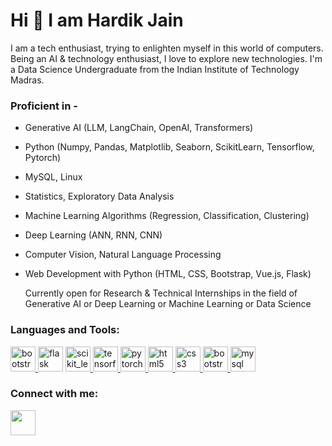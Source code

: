 #                                                         Hi 👋 I am Hardik Jain

I am a tech enthusiast, trying to enlighten myself in this world of computers. Being an AI & technology enthusiast, I love to explore new technologies. I'm a Data Science Undergraduate from the Indian Institute of Technology Madras.


### Proficient in -
* Generative AI (LLM, LangChain, OpenAI, Transformers)
* Python (Numpy, Pandas, Matplotlib, Seaborn, ScikitLearn, Tensorflow, Pytorch)
* MySQL, Linux
* Statistics, Exploratory Data Analysis
* Machine Learning Algorithms (Regression, Classification, Clustering)
* Deep Learning (ANN, RNN, CNN)
* Computer Vision, Natural Language Processing

* Web Development with Python (HTML, CSS, Bootstrap, Vue.js, Flask)
  
  Currently open for Research & Technical Internships in the field of Generative AI or Deep Learning or Machine Learning or Data Science

<h3 align="left">Languages and Tools:</h3>
<p align="left">
          <a href="https://www.python.org" target="_blank"> <img src="https://www.svgrepo.com/show/452091/python.svg"
                alt="bootstrap" width="40" height="40" /> </a> 
           <a href="https://flask.palletsprojects.com/" target="_blank">
            <img src="https://www.vectorlogo.zone/logos/pocoo_flask/pocoo_flask-icon.svg" alt="flask" width="40" height="40" /></a>
        <a href="https://scikit-learn.org/" target="_blank"> <img
            src="https://upload.wikimedia.org/wikipedia/commons/0/05/Scikit_learn_logo_small.svg" alt="scikit_learn"
            width="40" height="40" /> </a>
        <a href="https://www.tensorflow.org" target="_blank"> <img
            src="https://www.vectorlogo.zone/logos/tensorflow/tensorflow-icon.svg" alt="tensorflow" width="40"
            height="40" /> </a>
        <a href="https://pytorch.org/" target="_blank"> <img
            src="https://www.vectorlogo.zone/logos/pytorch/pytorch-icon.svg" alt="pytorch" width="40" height="40" />
        </a>
        <a href="https://www.w3.org/html/" target="_blank"> <img
            src="https://www.svgrepo.com/show/452228/html-5.svg"
            alt="html5" width="40" height="40" /> </a>
        <a href="https://www.w3schools.com/css/" target="_blank">
            <img src="https://www.svgrepo.com/show/452185/css-3.svg"
                alt="css3" width="40" height="40" /> </a>                 
        <a href="https://getbootstrap.com" target="_blank"> <img
            src="https://getbootstrap.com/docs/5.3/assets/brand/bootstrap-logo-shadow.png"
            alt="bootstrap" width="40" height="40" /> </a>
        <a href="https://www.mysql.com" target="_blank"> <img
            src="https://www.svgrepo.com/show/508802/dbs-mysql.svg"
            alt="mysql" width="40" height="40" /> </a>

</p>

<h3 align="left">Connect with me:</h3>
<a href="https://www.linkedin.com/in/hardik-jain-9b36a1227/" ><img align="center" src="https://www.svgrepo.com/show/81143/linkedin.svg" height=40px  wieght=40px /></a>

